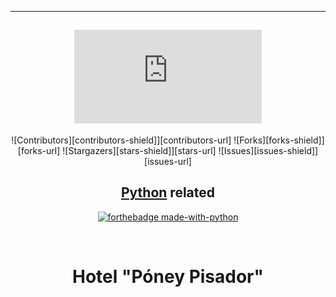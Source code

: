 <!-- Badges -->
<section align="center">
 
  ----
[![GitHub issues-open](https://badgen.net/github/open-issues/Naereen/Strapdow.js)](https://github.com/Naereen/StrapDown.js/issues?q=is%3Aopen)
 ----
  ![Contributors][contributors-shield]][contributors-url]
  ![Forks][forks-shield]][forks-url]
  ![Stargazers][stars-shield]][stars-url]
  ![Issues][issues-shield]][issues-url]

## [Python](https://www.python.org/) related
[![forthebadge made-with-python](http://ForTheBadge.com/images/badges/made-with-python.svg)](https://www.python.org/)

  

</section>
<br />

<header align="center">
  
  <h1 align="center">Hotel "Póney Pisador"</h1>
   
</header>


```markdown
```
